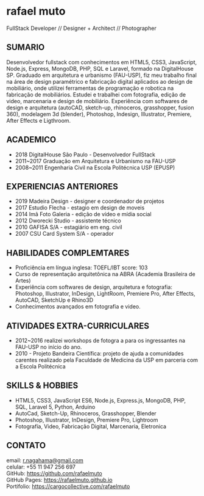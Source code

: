# rafael muto
FullStack Developer // Designer + Architect // Photographer

## SUMARIO
Desenvolvedor fullstack com conhecimentos em HTML5, CSS3, JavaScript, Node.js, Express, MongoDB, PHP, SQL e Laravel, formado na DigitalHouse SP. Graduado em arquitetura e urbanismo (FAU-USP), fiz meu trabalho final na área de design paramétrico e fabricação digital aplicados ao design de mobiliário, onde utilizei ferramentas de programação e robotica na fabricação de mobiliários. Estudei e trabalhei com fotografia, edição de video, marcenaria e design de mobiliário. Experiência com softwares de design e arquitetura (autoCAD, sketch-up, rhinoceros, grasshopper, fusion 360), modelagem 3d (blender), Photoshop, Indesign, Illustrator, Premiere, After Effects e Ligthroom.

## ACADEMICO 
- 2018 DigitalHouse São Paulo - Desenvolvedor FullStack
- 2011~2017 Graduação em Arquitetura e Urbanismo na FAU-USP
- 2008~2011 Engenharia Civil na Escola Politécnica USP (EPUSP)

## EXPERIENCIAS ANTERIORES
- 2019 Madeira Design - designer e coordenador de projetos
- 2017 Estudio Flecha - estagio em design de moveis
- 2014 Imã Foto Galeria - edição de vídeo e mídia social
- 2012 Dworecki Studio - assistente técnico
- 2010 GAFISA S/A - estagiário em eng. civil
- 2007 CSU Card System S/A - operador

## HABILIDADES COMPLEMTARES
- Proficiência em língua inglesa: TOEFL/IBT score: 103
- Curso de representação arquitetônica na ABRA (Academia Brasileira de Artes)
- Experiência com softwares de design, arquitetura e fotografia: Photoshop, Illustrator, InDesign, LightRoom, Premiere Pro, After Effects, AutoCAD, SketchUp e Rhino3D
- Conhecimentos avançados em fotografia e video.

## ATIVIDADES EXTRA-CURRICULARES
- 2012~2016 realizei workshops de fotogra a para os ingressantes na FAU-USP no início do ano.
- 2010 - Projeto Bandeira Científica: projeto de ajuda a comunidades carentes realizado pela Faculdade de Medicina da USP em parceria com a Escola Politécnica

## SKILLS & HOBBIES
- HTML5, CSS3, JavaScript ES6, Node.js, Express.js, MongoDB, PHP, SQL, Laravel 5, Python, Arduino
- AutoCad, Sketch-Up, Rhinoceros, Grasshopper, Blender
- Photoshop, Illustrator, InDesign, Premiere Pro, Lightroom
- Fotografía, Video, Fabricação Digital, Marcenaria, Eletronica

## CONTATO
email: r.nagahama@gmail.com  
celular: +55 11 947 256 697  
GitHub: https://github.com/rafaelmuto  
GitHub Pages: https://rafaelmuto.github.io  
Portifolio: https://cargocollective.com/rafaelmuto
